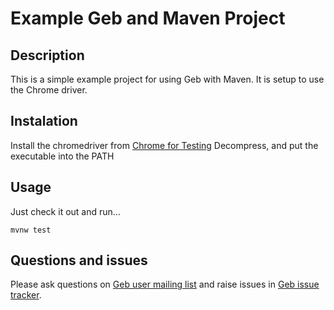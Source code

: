 # Example Geb and Maven Project


## Description

This is a simple example project for using Geb with Maven. It is setup to use the Chrome driver.

## Instalation

Install the chromedriver from [Chrome for Testing](https://googlechromelabs.github.io/chrome-for-testing/)
Decompress, and put the executable into the PATH

## Usage

Just check it out and run…

    mvnw test

## Questions and issues

Please ask questions on [Geb user mailing list][mailing_list] and raise issues in [Geb issue tracker][issue_tracker].


[build_status]: https://circleci.com/gh/geb/geb-example-maven/tree/master.svg?style=shield&circle-token=838864dcbe273d42be9a1d3a2cb5646ecb621fa5 "Build Status"
[mailing_list]: https://groups.google.com/forum/#!forum/geb-user
[issue_tracker]: https://github.com/geb/issues/issues
